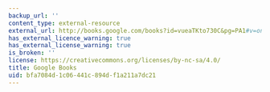 ```yaml
---
backup_url: ''
content_type: external-resource
external_url: http://books.google.com/books?id=vueaTKto730C&pg=PA1#v=onepage
has_external_licence_warning: true
has_external_license_warning: true
is_broken: ''
license: https://creativecommons.org/licenses/by-nc-sa/4.0/
title: Google Books
uid: bfa7084d-1c06-441c-894d-f1a211a7dc21
---
```

